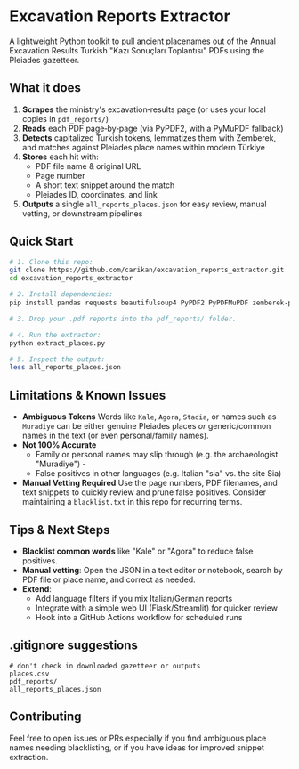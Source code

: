 # Excavation Reports Extractor

A lightweight Python toolkit to pull ancient placenames out of the Annual Excavation Results Turkish "Kazı Sonuçları Toplantısı" PDFs using the Pleiades gazetteer.

## What it does

1. **Scrapes** the ministry's excavation‑results page (or uses your local copies in `pdf_reports/`)  
2. **Reads** each PDF page‑by‑page (via PyPDF2, with a PyMuPDF fallback)  
3. **Detects** capitalized Turkish tokens, lemmatizes them with Zemberek, and matches against Pleiades place names within modern Türkiye  
4. **Stores** each hit with:
   - PDF file name & original URL  
   - Page number  
   - A short text snippet around the match  
   - Pleiades ID, coordinates, and link  
5. **Outputs** a single `all_reports_places.json` for easy review, manual vetting, or downstream pipelines

## Quick Start

```bash
# 1. Clone this repo:
git clone https://github.com/carikan/excavation_reports_extractor.git
cd excavation_reports_extractor

# 2. Install dependencies:
pip install pandas requests beautifulsoup4 PyPDF2 PyPDFMuPDF zemberek-python

# 3. Drop your .pdf reports into the pdf_reports/ folder.

# 4. Run the extractor:
python extract_places.py

# 5. Inspect the output:
less all_reports_places.json
```


## Limitations & Known Issues

- **Ambiguous Tokens** Words like `Kale`, `Agora`, `Stadia`, or names such as `Muradiye` can be either genuine Pleiades places *or* generic/common names in the text (or even personal/family names). 
- **Not 100% Accurate**
  - Family or personal names may slip through (e.g. the archaeologist "Muradiye")  - 
  - False positives in other languages (e.g. Italian "sia" vs. the site Sia)
- **Manual Vetting Required** Use the page numbers, PDF filenames, and text snippets to quickly review and prune false positives. Consider maintaining a `blacklist.txt` in this repo for recurring terms.

## Tips & Next Steps

- **Blacklist common words** like "Kale" or "Agora" to reduce false positives.
- **Manual vetting**: Open the JSON in a text editor or notebook, search by PDF file or place name, and correct as needed.
- **Extend**:
  - Add language filters if you mix Italian/German reports
  - Integrate with a simple web UI (Flask/Streamlit) for quicker review
  - Hook into a GitHub Actions workflow for scheduled runs

## .gitignore suggestions

```gitignore
# don't check in downloaded gazetteer or outputs
places.csv
pdf_reports/
all_reports_places.json
```

## Contributing

Feel free to open issues or PRs especially if you fınd ambiguous place names needing blacklisting, or if you have ideas for improved snippet extraction.

